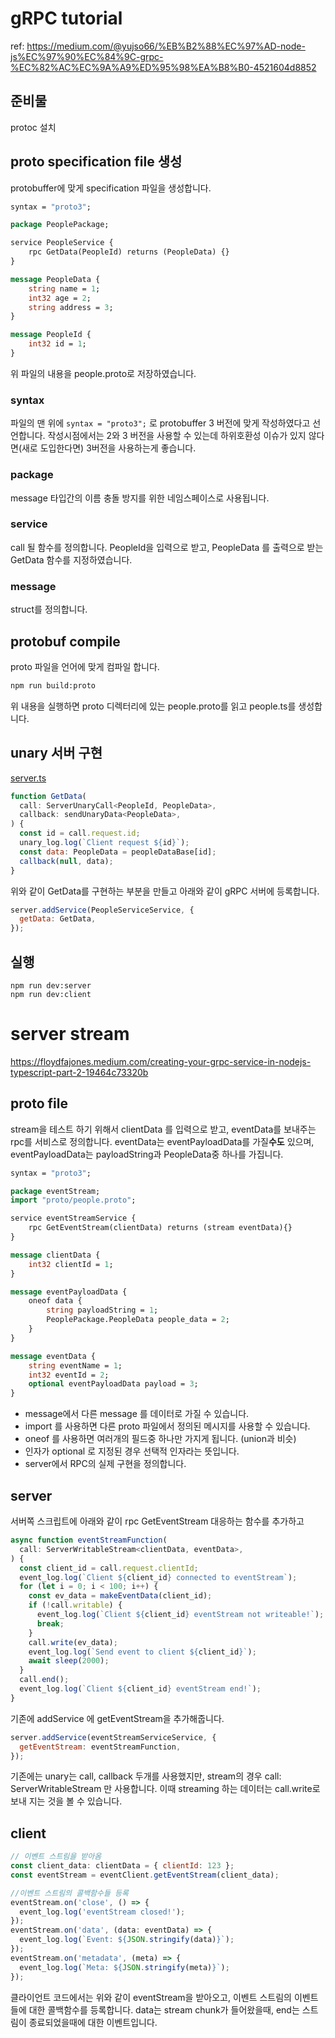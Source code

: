 # gRPC tutorial
ref: https://medium.com/@yujso66/%EB%B2%88%EC%97%AD-node-js%EC%97%90%EC%84%9C-grpc-%EC%82%AC%EC%9A%A9%ED%95%98%EA%B8%B0-4521604d8852

## 준비물
protoc 설치
## proto specification file 생성
protobuffer에 맞게 specification 파일을 생성합니다.
```proto
syntax = "proto3";

package PeoplePackage;

service PeopleService {
    rpc GetData(PeopleId) returns (PeopleData) {}
}

message PeopleData {
    string name = 1;
    int32 age = 2;
    string address = 3;
}

message PeopleId {
    int32 id = 1;
}
``` 
위 파일의 내용을 people.proto로 저장하였습니다.
### syntax
파일의 맨 위에 `syntax = "proto3";` 로 protobuffer 3 버전에 맞게 작성하였다고 선언합니다. 작성시점에서는 2와 3 버전을 사용할 수 있는데 하위호환성 이슈가 있지 않다면(새로 도입한다면) 3버전을 사용하는게 좋습니다.
### package
message 타입간의 이름 충돌 방지를 위한 네임스페이스로 사용됩니다. 
### service
call 될 함수를 정의합니다.
PeopleId을 입력으로 받고, PeopleData 를 출력으로 받는 GetData 함수를 지정하였습니다.
### message
struct를 정의합니다.

## protobuf compile
proto 파일을 언어에 맞게 컴파일 합니다.
```bash
npm run build:proto
```
위 내용을 실행하면 proto 디렉터리에 있는 people.proto를 읽고 people.ts를 생성합니다.
## unary 서버 구현
[server.ts](server.ts)
```js
function GetData(
  call: ServerUnaryCall<PeopleId, PeopleData>,
  callback: sendUnaryData<PeopleData>,
) {
  const id = call.request.id;
  unary_log.log(`Client request ${id}`);
  const data: PeopleData = peopleDataBase[id];
  callback(null, data);
}
```
위와 같이 GetData를 구현하는 부분을 만들고 아래와 같이 gRPC 서버에 등록합니다. 
```js
server.addService(PeopleServiceService, {
  getData: GetData,
});
```

## 실행
```shell
npm run dev:server
npm run dev:client
```



# server stream
https://floydfajones.medium.com/creating-your-grpc-service-in-nodejs-typescript-part-2-19464c73320b

## proto file
stream을 테스트 하기 위해서 clientData 를 입력으로 받고, eventData를 보내주는 rpc를 서비스로 정의합니다. eventData는 eventPayloadData를 가질**수도** 있으며, eventPayloadData는 payloadString과 PeopleData중 하나를 가집니다. 
```proto
syntax = "proto3";

package eventStream;
import "proto/people.proto";

service eventStreamService {
    rpc GetEventStream(clientData) returns (stream eventData){}
}

message clientData {
    int32 clientId = 1;
}

message eventPayloadData {
    oneof data {
        string payloadString = 1;
        PeoplePackage.PeopleData people_data = 2;
    }
}

message eventData {
    string eventName = 1;
    int32 eventId = 2;
    optional eventPayloadData payload = 3;
}
```
* message에서 다른 message 를 데이터로 가질 수 있습니다. 
* import 를 사용하면 다른 proto 파일에서 정의된 메시지를 사용할 수 있습니다.
* oneof 를 사용하면 여러개의 필드중 하나만 가지게 됩니다. (union과 비슷)
* 인자가 optional 로 지정된 경우 선택적 인자라는 뜻입니다.
* server에서 RPC의 실제 구현을 정의합니다.
## server
서버쪽 스크립트에 아래와 같이 rpc GetEventStream 대응하는 함수를 추가하고
```js
async function eventStreamFunction(
  call: ServerWritableStream<clientData, eventData>,
) {
  const client_id = call.request.clientId;
  event_log.log(`Client ${client_id} connected to eventStream`);
  for (let i = 0; i < 100; i++) {
    const ev_data = makeEventData(client_id);
    if (!call.writable) {
      event_log.log(`Client ${client_id} eventStream not writeable!`);
      break;
    }
    call.write(ev_data);
    event_log.log(`Send event to client ${client_id}`);
    await sleep(2000);
  }
  call.end();
  event_log.log(`Client ${client_id} eventStream end!`);
}
```
기존에 addService 에 getEventStream을 추가해줍니다.
```js
server.addService(eventStreamServiceService, {
  getEventStream: eventStreamFunction,
});
```

기존에는 unary는 call, callback 두개를 사용했지만, stream의 경우 call: ServerWritableStream 만 사용합니다. 이때 streaming 하는 데이터는 call.write로 보내 지는 것을 볼 수 있습니다.

## client
```js
// 이벤트 스트림을 받아옴
const client_data: clientData = { clientId: 123 };
const eventStream = eventClient.getEventStream(client_data);

//이벤트 스트림의 콜백함수들 등록
eventStream.on('close', () => {
  event_log.log('eventStream closed!');
});
eventStream.on('data', (data: eventData) => {
  event_log.log(`Event: ${JSON.stringify(data)}`);
});
eventStream.on('metadata', (meta) => {
  event_log.log(`Meta: ${JSON.stringify(meta)}`);
});
```
클라이언트 코드에서는 위와 같이 eventStream을 받아오고, 이벤트 스트림의 이벤트들에 대한 콜백함수를 등록합니다. data는 stream chunk가 들어왔을때, end는 스트림이 종료되었을때에 대한 이벤트입니다.

